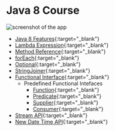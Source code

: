 # Java 8 Course

![screenshot of the app](https://raw.githubusercontent.com/praveenorugantitech/praveenorugantitech-express-js/master/tech.PNG)

- [Java 8 Features](https://praveenorugantitech.blogspot.com/2018/08/java-8-features.html){:target="_blank"}
- [Lambda Expression](https://praveenorugantitech.blogspot.com/2018/08/lambda-expression.html){:target="_blank"}
- [Method Reference](https://praveenorugantitech.blogspot.com/2018/08/double-colon-method-reference.html){:target="_blank"}
- [forEach](https://praveenorugantitech.blogspot.com/2018/08/foreach.html){:target="_blank"}
- [Optional](https://praveenorugantitech.blogspot.com/2018/08/optional.html){:target="_blank"}
- [StringJoiner](https://praveenorugantitech.blogspot.com/2018/08/stringjoiner.html){:target="_blank"}
- [Functional Interface](https://praveenorugantitech.blogspot.com/2018/08/functional-interface.html){:target="_blank"}
   - Predefined Functional Intefaces
      - [Function](https://praveenorugantitech.blogspot.com/2018/08/functionpredefined-functionalinterface.html){:target="_blank"}
      - [Predicate](https://praveenorugantitech.blogspot.com/2018/08/predicatepredefined-functionalinterface.html){:target="_blank"}
      - [Supplier](https://praveenorugantitech.blogspot.com/2018/08/supplierpredefined-functionalinterface.html){:target="_blank"}
      - [Consumer](https://praveenorugantitech.blogspot.com/2018/08/consumerpredefined-functional-interface.html){:target="_blank"}
- [Stream API](https://praveenorugantitech.blogspot.com/2018/09/stream-api.html){:target="_blank"}
- [New Date Time API](https://praveenorugantitech.blogspot.com/2018/11/new-date-time-api-in-java-8.html){:target="_blank"}








